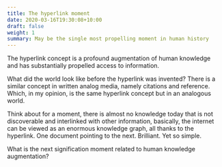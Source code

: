 ```yaml
---
title: The hyperlink moment
date: 2020-03-16T19:30:08+10:00
draft: false
weight: 1
summary: May be the single most propelling moment in human history
---
```


The hyperlink concept is a profound augmentation of human knowledge and has substantially propelled access to information.

What did the world look like before the hyperlink was invented? There is a similar concept in written analog media, namely citations and reference. Which, in my opinion, is the same hyperlink concept but in an analogous world.

Think about for a moment, there is almost no knowledge today that is not discoverable and interlinked with other information, basically, the internet can be viewed as an enormous knowledge graph, all thanks to the hyperlink. One document pointing to the next. Brilliant. Yet so simple.

What is the next signification moment related to human knowledge augmentation?